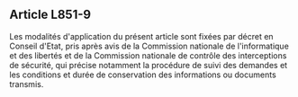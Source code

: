 Article L851-9
----
Les modalités d'application du présent article sont fixées par décret en Conseil
d'Etat, pris après avis de la Commission nationale de l'informatique et des
libertés et de la Commission nationale de contrôle des interceptions de
sécurité, qui précise notamment la procédure de suivi des demandes et les
conditions et durée de conservation des informations ou documents transmis.
